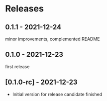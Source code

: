 # Releases

## 0.1.1 - 2021-12-24

minor improvements, complemented README

## 0.1.0 - 2021-12-23

first release

## [0.1.0-rc] - 2021-12-23

- Initial version for release candidate finished